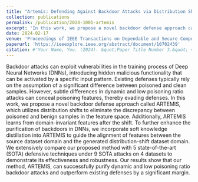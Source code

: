 ```yaml
---
title: "Artemis: Defending Against Backdoor Attacks via Distribution Shift"
collection: publications
permalink: /publication/2024-1001-artemis
excerpt: 'In this work, we propose a novel backdoor defense approach called ARTEMIS, which utilizes distribution shifts to eliminate the discrepancy between poisoned and benign samples in the feature space.'
date: 2024-02-17
venue: 'Proceedings of IEEE Transactions on Dependable and Secure Computing, Volume: 22, Issue: 2, March-April 2025'
paperurl: 'https://ieeexplore.ieee.org/abstract/document/10702439'
citation: #'Your Name, You. (2024). &quot;Paper Title Number 3.&quot; <i>GitHub Journal of Bugs</i>. 1(3).'
---
```


Backdoor attacks can exploit vulnerabilities in the training process of Deep Neural Networks (DNNs), introducing hidden malicious functionality that can be activated by a specific input pattern. Existing defenses typically rely on the assumption of a significant difference between poisoned and clean samples. However, subtle differences in dynamic and low poisoning ratio attacks can conceal poisoning features, thereby evading defenses.
In this work, we propose a novel backdoor defense approach called ARTEMIS, which utilizes distribution shifts to eliminate the discrepancy between poisoned and benign samples in the feature space. Additionally, ARTEMIS learns from domain-invariant features after the shift. To further enhance the purification of backdoors in DNNs, we incorporate soft knowledge distillation into ARTEMIS to guide the alignment of features between the source dataset domain and the generated distribution-shift dataset domain. We extensively compare our proposed method with 5 state-of-the-art (SOTA) defensive techniques under 9 SOTA attacks on 4 datasets to demonstrate its effectiveness and robustness. Our results show that our method, ARTEMIS, can successfully purify dynamic and low poisoning ratio backdoor attacks and outperform existing defenses by a significant margin. 
